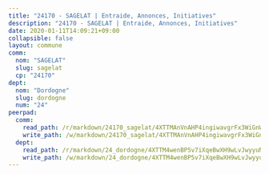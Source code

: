 ```yaml
---
title: "24170 - SAGELAT | Entraide, Annonces, Initiatives"
description: "24170 - SAGELAT | Entraide, Annonces, Initiatives"
date: 2020-01-11T14:09:21+09:00
collapsible: false
layout: commune
comm:
  nom: "SAGELAT"
  slug: sagelat
  cp: "24170"
dept:
  nom: "Dordogne"
  slug: dordogne
  num: "24"
peerpad:
  comm:
    read_path: /r/markdown/24170_sagelat/4XTTMAnVnAHP4ingiwavgrFx3WiGnWte1pAHnC7ZVkqaJPGGN
    write_path: /w/markdown/24170_sagelat/4XTTMAnVnAHP4ingiwavgrFx3WiGnWte1pAHnC7ZVkqaJPGGN-K3TgTwFNAevjAgCS9tw4uGEyBz6yEHQWZw2HWy79i1vRURbLiyvdDoQu41B3A8oBgirAL9R4AXTuhToiRTAJqzNd4WVrEDJVnfZYfaPFxR6QxZtGKVLZriFhPyV6zbcS6jVzS3qQ
  dept:
    read_path: /r/markdown/24_dordogne/4XTTM4wenBP5v7iXqeBwXH9wLvJwyyuNKzLxRyGzSZXmCuzgg
    write_path: /w/markdown/24_dordogne/4XTTM4wenBP5v7iXqeBwXH9wLvJwyyuNKzLxRyGzSZXmCuzgg-K3TgUusQQUSAmJPXozCTSBeqjqksxkVWGVxtHwEFrs5RuocQr8weKG2oQg7MVeg2F9Hhv7ggtBiBU8D9pdXEPa9M67VU3BzgAG9BCtQw3VY3Xcxk2YSegk3iUXMkpicGxxJr7mWp
---
```


